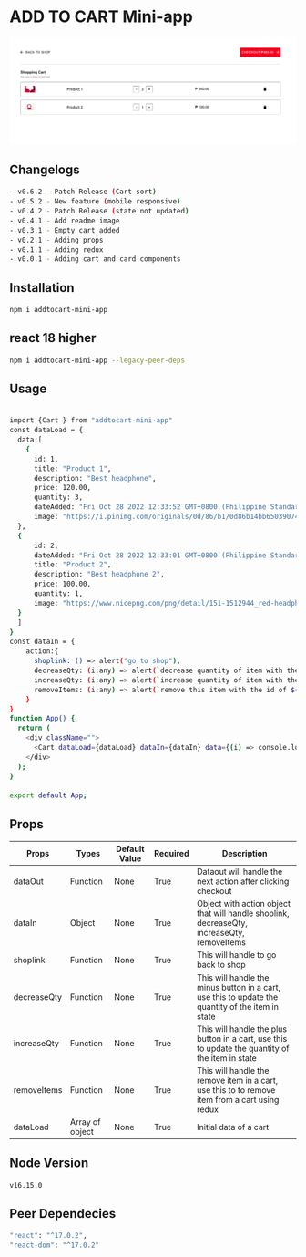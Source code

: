 # ADD TO CART Mini-app

![My Image](mini-app-shoppingcart.png)

## Changelogs

```sh
- v0.6.2 - Patch Release (Cart sort)
- v0.5.2 - New feature (mobile responsive)
- v0.4.2 - Patch Release (state not updated)
- v0.4.1 - Add readme image
- v0.3.1 - Empty cart added
- v0.2.1 - Adding props
- v0.1.1 - Adding redux
- v0.0.1 - Adding cart and card components
```

## Installation

```sh
npm i addtocart-mini-app
```

## react 18 higher
```sh
npm i addtocart-mini-app --legacy-peer-deps
```

## Usage
```sh

import {Cart } from "addtocart-mini-app"
const dataLoad = {
  data:[
    {
      id: 1,
      title: "Product 1",
      description: "Best headphone",
      price: 120.00,
      quantity: 3,
      dateAdded: "Fri Oct 28 2022 12:33:52 GMT+0800 (Philippine Standard Time)",
      image: "https://i.pinimg.com/originals/0d/86/b1/0d86b14bb6503907498ebff62062ae12.png"
  },
  {
      id: 2,
      dateAdded: "Fri Oct 28 2022 12:33:01 GMT+0800 (Philippine Standard Time)",
      title: "Product 2",
      description: "Best headphone 2",
      price: 100.00,
      quantity: 1,
      image: "https://www.nicepng.com/png/detail/151-1512944_red-headphone-png-image-background-beats-by-dr.png"
  }
  ]
}
const dataIn = {
    action:{
      shoplink: () => alert("go to shop"),
      decreaseQty: (i:any) => alert(`decrease quantity of item with the id of ${i}` ),
      increaseQty: (i:any) => alert(`increase quantity of item with the id of ${i}` ),
      removeItems: (i:any) => alert(`remove this item with the id of ${i}`)
    }
}
function App() {
  return (
    <div className="">
      <Cart dataLoad={dataLoad} dataIn={dataIn} data={(i) => console.log(i)}/>
    </div>
  );
}

export default App;

```
## Props

| Props  | Types| Default Value  | Required  | Description |
| ------------- | ------------- | ------------- | ------------- | ------------- | 
| dataOut  | Function  |  None | True  | Dataout will handle the next action after clicking checkout |
| dataIn  | Object | None  | True  | Object with action object that will handle shoplink, decreaseQty, increaseQty, removeItems |
| shoplink | Function | None | True | This will handle to go back to shop |
| decreaseQty | Function | None | True | This will handle the minus button in a cart, use this to update the quantity of the item in state |
| increaseQty | Function | None | True | This will handle the plus button in a cart, use this to update the quantity of the item in state |
| removeItems | Function | None | True | This will handle the remove item in a cart, use this to to remove item from a cart using redux |
| dataLoad | Array of object | None | True | Initial data of a cart |


## Node Version

```sh
v16.15.0
```

## Peer Dependecies

```sh
"react": "^17.0.2",
"react-dom": "^17.0.2"
```
